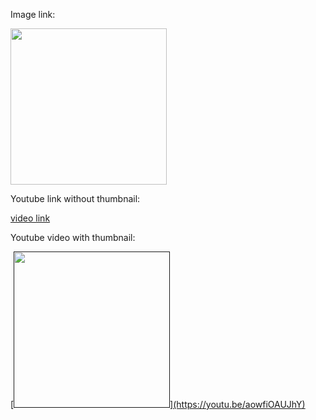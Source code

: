 Image link:

[<img src="{{site.baseurl}}assets/images/PeltorWiring.png" width="250"/>]({{site.baseurl}}assets/images/PeltorWiring.png)


Youtube link without thumbnail:

[video link](https://youtu.be/aowfiOAUJhY)

Youtube video with thumbnail:

<a href=""> 
[<img src="https://i.ytimg.com/vi/aowfiOAUJhY/hqdefault.jpg" width="250"/>](https://youtu.be/aowfiOAUJhY)
</a>

